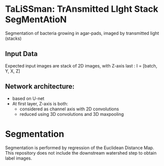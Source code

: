 # TaLiSSman: TrAnsmitted LIght Stack SegMentAtioN
Segmentation of bacteria growing in agar-pads, imaged by transmitted light (stacks)

## Input Data
Expected input images are stack of 2D images, with Z-axis last : I = [batch, Y, X, Z]

## Network architecture:
- based on U-net
- At first layer, Z-axis is both:
  - considered as channel axis with 2D convolutions
  - reduced using 3D convolutions and 3D maxpooling

# Segmentation
Segmentation is performed by regression of the Euclidean Distance Map.
This repository does not include the downstream watershed step to obtain label images.
